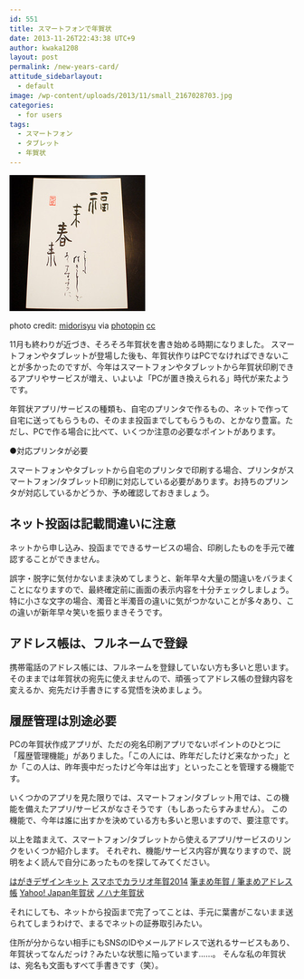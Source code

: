 ```yaml
---
id: 551
title: スマートフォンで年賀状
date: 2013-11-26T22:43:38 UTC+9
author: kwaka1208
layout: post
permalink: /new-years-card/
attitude_sidebarlayout:
  - default
image: /wp-content/uploads/2013/11/small_2167028703.jpg
categories:
  - for users
tags:
  - スマートフォン
  - タブレット
  - 年賀状
---
```

![年賀状](/assets/images/2013/11/small_2167028703.jpg)

photo credit: [midorisyu](http://www.flickr.com/photos/midorisyu/2167028703/) via [photopin](http://photopin.com) [cc](http://creativecommons.org/licenses/by/2.0/)

11月も終わりが近づき、そろそろ年賀状を書き始める時期になりました。
スマートフォンやタブレットが登場した後も、年賀状作りはPCでなければできないことが多かったのですが、今年はスマートフォンやタブレットから年賀状印刷できるアプリやサービスが増え、いよいよ「PCが置き換えられる」時代が来たようです。

年賀状アプリ/サービスの種類も、自宅のプリンタで作るもの、ネットで作って自宅に送ってもらうもの、そのまま投函までしてもらうもの、とかなり豊富。ただし、PCで作る場合に比べて、いくつか注意の必要なポイントがあります。

●対応プリンタが必要

スマートフォンやタブレットから自宅のプリンタで印刷する場合、プリンタがスマートフォン/タブレット印刷に対応している必要があります。お持ちのプリンタが対応しているかどうか、予め確認しておきましょう。

## ネット投函は記載間違いに注意

ネットから申し込み、投函までできるサービスの場合、印刷したものを手元で確認することができません。

誤字・脱字に気付かないまま決めてしまうと、新年早々大量の間違いをバラまくことになりますので、最終確定前に画面の表示内容を十分チェックしましょう。
特に小さな文字の場合、濁音と半濁音の違いに気がつかないことが多々あり、この違いが新年早々笑いを振りまきそうです。

## アドレス帳は、フルネームで登録

携帯電話のアドレス帳には、フルネームを登録していない方も多いと思います。
そのままでは年賀状の宛先に使えませんので、頑張ってアドレス帳の登録内容を変えるか、宛先だけ手書きにする覚悟を決めましょう。

## 履歴管理は別途必要

PCの年賀状作成アプリが、ただの宛名印刷アプリでないポイントのひとつに「履歴管理機能」がありました。「この人には、昨年だしたけど来なかった」とか「この人は、昨年喪中だったけど今年は出す」といったことを管理する機能です。

いくつかのアプリを見た限りでは、スマートフォン/タブレット用では、この機能を備えたアプリ/サービスがなさそうです（もしあったらすみません）。
この機能で、今年は誰に出すかを決めている方も多いと思いますので、要注意です。

以上を踏まえて、スマートフォン/タブレットから使えるアプリ/サービスのリンクをいくつか紹介します。
それぞれ、機能/サービス内容が異なりますので、説明をよく読んで自分にあったものを探してみてください。

[はがきデザインキット](http://yubin-nenga.jp/design_kit/)
[スマホでカラリオ年賀2014](http://www.epson.jp/osirase/2013/131101_3.htm)
[筆まめ年賀 / 筆まめアドレス帳](http://fudemame.net/products/app/)
[Yahoo! Japan年賀状](https://yahoo-nenga.jp)
[ノハナ年賀状](http://nenga.nohana.jp/)

それにしても、ネットから投函まで完了ってことは、手元に葉書がこないまま送られてしまうわけで、まるでネットの証券取引みたい。

住所が分からない相手にもSNSのIDやメールアドレスで送れるサービスもあり、年賀状ってなんだっけ？みたいな状態に陥っています……。
そんな私の年賀状は、宛名も文面もすべて手書きです（笑）。